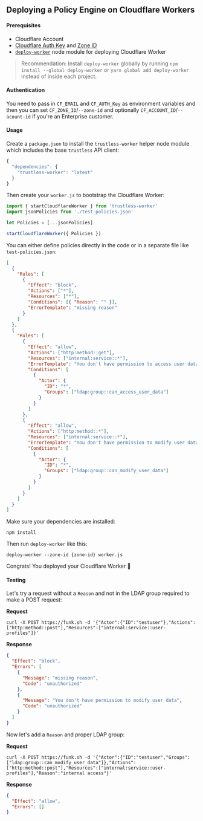 ## Deploying a Policy Engine on Cloudflare Workers

#### Prerequisites

- Cloudflare Account
- [Cloudflare Auth Key](https://support.cloudflare.com/hc/en-us/articles/200167836-Where-do-I-find-my-Cloudflare-API-key-) and [Zone ID](https://developers.cloudflare.com/workers/api/#zone-id)
- [`deploy-worker`](https://github.com/fouad/deploy-worker) node module for deploying Cloudflare Worker

> Recommendation: Install `deploy-worker` globally by running `npm install --global deploy-worker` or `yarn global add deploy-worker` instead of inside each project.

#### Authentication

You need to pass in `CF_EMAIL` and `CF_AUTH_Key` as environment variables and then you can set `CF_ZONE_ID`/`--zone-id` and optionally `CF_ACCOUNT_ID`/`--acount-id` if you're an Enterprise customer.

#### Usage

Create a `package.json` to install the `trustless-worker` helper node module which includes the base `trustless` API client:

```js
{
  "dependencies": {
    "trustless-worker": "latest"
  }
}
```

Then create your `worker.js` to bootstrap the Cloudflare Worker:

```js
import { startCloudflareWorker } from 'trustless-worker'
import jsonPolicies from './test-policies.json'

let Policies = [...jsonPolicies]

startCloudflareWorker({ Policies })
```

You can either define policies directly in the code or in a separate file like `test-policies.json`:

```json
[
  {
    "Rules": [
      {
        "Effect": "block",
        "Actions": ["*"],
        "Resources": ["*"],
        "Conditions": [{ "Reason": "" }],
        "ErrorTemplate": "missing reason"
      }
    ]
  },
  {
    "Rules": [
      {
        "Effect": "allow",
        "Actions": ["http:method::get"],
        "Resources": ["internal:service::*"],
        "ErrorTemplate": "You don't have permission to access user data",
        "Conditions": [
          {
            "Actor": {
              "ID": "*",
              "Groups": ["ldap:group::can_access_user_data"]
            }
          }
        ]
      },
      {
        "Effect": "allow",
        "Actions": ["http:method::*"],
        "Resources": ["internal:service::*"],
        "ErrorTemplate": "You don't have permission to modify user data",
        "Conditions": [
          {
            "Actor": {
              "ID": "*",
              "Groups": ["ldap:group::can_modify_user_data"]
            }
          }
        ]
      }
    ]
  }
]
```

Make sure your dependencies are installed:

```console
npm install
```

Then run `deploy-worker` like this:

```console
deploy-worker --zone-id {zone-id} worker.js
```

Congrats! You deployed your Cloudflare Worker 🎉

#### Testing

Let's try a request without a `Reason` and not in the LDAP group required to make a POST request:

**Request**

```console
curl -X POST https://funk.sh -d '{"Actor":{"ID":"testuser"},"Actions":["http:method::post"],"Resources":["internal:service::user-profiles"]}'
```

**Response**

```json
{
  "Effect": "block",
  "Errors": [
    {
      "Message": "missing reason",
      "Code": "unauthorized"
    },
    {
      "Message": "You don't have permission to modify user data",
      "Code": "unauthorized"
    }
  ]
}
```

Now let's add a `Reason` and proper LDAP group:

**Request**

```console
curl -X POST https://funk.sh -d '{"Actor":{"ID":"testuser","Groups":["ldap:group::can_modify_user_data"]},"Actions":["http:method::post"],"Resources":["internal:service::user-profiles"],"Reason":"internal access"}'
```

**Response**

```json
{
  "Effect": "allow",
  "Errors": []
}
```
